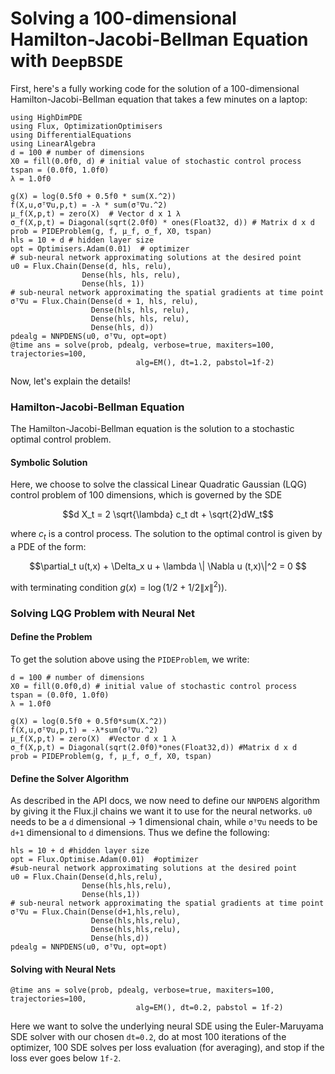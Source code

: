 # Solving a 100-dimensional Hamilton-Jacobi-Bellman Equation with `DeepBSDE`

First, here's a fully working code for the solution of a 100-dimensional
Hamilton-Jacobi-Bellman equation that takes a few minutes on a laptop:

```@example deepbsde
using HighDimPDE
using Flux, OptimizationOptimisers
using DifferentialEquations
using LinearAlgebra
d = 100 # number of dimensions
X0 = fill(0.0f0, d) # initial value of stochastic control process
tspan = (0.0f0, 1.0f0)
λ = 1.0f0

g(X) = log(0.5f0 + 0.5f0 * sum(X.^2))
f(X,u,σᵀ∇u,p,t) = -λ * sum(σᵀ∇u.^2)
μ_f(X,p,t) = zero(X)  # Vector d x 1 λ
σ_f(X,p,t) = Diagonal(sqrt(2.0f0) * ones(Float32, d)) # Matrix d x d
prob = PIDEProblem(g, f, μ_f, σ_f, X0, tspan)
hls = 10 + d # hidden layer size
opt = Optimisers.Adam(0.01)  # optimizer
# sub-neural network approximating solutions at the desired point
u0 = Flux.Chain(Dense(d, hls, relu),
                Dense(hls, hls, relu),
                Dense(hls, 1))
# sub-neural network approximating the spatial gradients at time point
σᵀ∇u = Flux.Chain(Dense(d + 1, hls, relu),
                  Dense(hls, hls, relu),
                  Dense(hls, hls, relu),
                  Dense(hls, d))
pdealg = NNPDENS(u0, σᵀ∇u, opt=opt)
@time ans = solve(prob, pdealg, verbose=true, maxiters=100, trajectories=100,
                            alg=EM(), dt=1.2, pabstol=1f-2)
```

Now, let's explain the details!

### Hamilton-Jacobi-Bellman Equation

The Hamilton-Jacobi-Bellman equation is the solution to a stochastic optimal
control problem.

#### Symbolic Solution

Here, we choose to solve the classical Linear Quadratic Gaussian
(LQG) control problem of 100 dimensions, which is governed by the SDE

```math
d X_t = 2 \sqrt{\lambda} c_t dt + \sqrt{2}dW_t
```
where $c_t$ is a control process. The solution to the optimal control is given by a PDE of the form:

```math
\partial_t u(t,x) + \Delta_x u + \lambda \| \Nabla u (t,x)\|^2 = 0 
```

with terminating condition $g(x) = \log(1/2 + 1/2 \|x\|^2))$.

### Solving LQG Problem with Neural Net

#### Define the Problem

To get the solution above using the `PIDEProblem`, we write:

```@example deepbsde2
d = 100 # number of dimensions
X0 = fill(0.0f0,d) # initial value of stochastic control process
tspan = (0.0f0, 1.0f0)
λ = 1.0f0

g(X) = log(0.5f0 + 0.5f0*sum(X.^2))
f(X,u,σᵀ∇u,p,t) = -λ*sum(σᵀ∇u.^2)
μ_f(X,p,t) = zero(X)  #Vector d x 1 λ
σ_f(X,p,t) = Diagonal(sqrt(2.0f0)*ones(Float32,d)) #Matrix d x d
prob = PIDEProblem(g, f, μ_f, σ_f, X0, tspan)
```

#### Define the Solver Algorithm

As described in the API docs, we now need to define our `NNPDENS` algorithm
by giving it the Flux.jl chains we want it to use for the neural networks.
`u0` needs to be a `d` dimensional -> 1 dimensional chain, while `σᵀ∇u`
needs to be `d+1` dimensional to `d` dimensions. Thus we define the following:

```@example deepbsde2
hls = 10 + d #hidden layer size
opt = Flux.Optimise.Adam(0.01)  #optimizer
#sub-neural network approximating solutions at the desired point
u0 = Flux.Chain(Dense(d,hls,relu),
                Dense(hls,hls,relu),
                Dense(hls,1))
# sub-neural network approximating the spatial gradients at time point
σᵀ∇u = Flux.Chain(Dense(d+1,hls,relu),
                  Dense(hls,hls,relu),
                  Dense(hls,hls,relu),
                  Dense(hls,d))
pdealg = NNPDENS(u0, σᵀ∇u, opt=opt)
```

#### Solving with Neural Nets

```@example deepbsde2
@time ans = solve(prob, pdealg, verbose=true, maxiters=100, trajectories=100,
                            alg=EM(), dt=0.2, pabstol = 1f-2)

```

Here we want to solve the underlying neural
SDE using the Euler-Maruyama SDE solver with our chosen `dt=0.2`, do at most
100 iterations of the optimizer, 100 SDE solves per loss evaluation (for averaging),
and stop if the loss ever goes below `1f-2`.